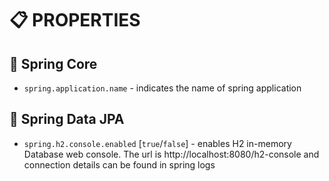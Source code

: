 # :clipboard: PROPERTIES

## :pushpin: Spring Core

* `spring.application.name` - indicates the name of spring application

## :pushpin: Spring Data JPA

* `spring.h2.console.enabled` [`true`/`false`] - enables H2 in-memory Database web console. The url is http://localhost:8080/h2-console and connection details can be found in spring logs
